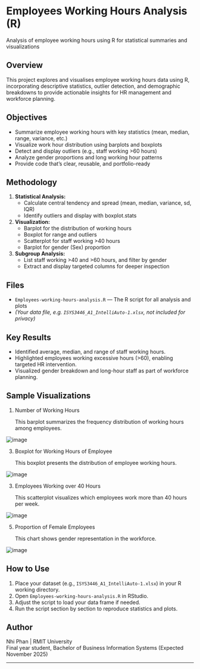 # Employees Working Hours Analysis (R)
Analysis of employee working hours using R for statistical summaries and visualizations

## Overview

This project explores and visualises employee working hours data using R, incorporating descriptive statistics, outlier detection, and demographic breakdowns to provide actionable insights for HR management and workforce planning.

## Objectives

- Summarize employee working hours with key statistics (mean, median, range, variance, etc.)
- Visualize work hour distribution using barplots and boxplots
- Detect and display outliers (e.g., staff working >60 hours)
- Analyze gender proportions and long working hour patterns
- Provide code that’s clear, reusable, and portfolio-ready

## Methodology

1. **Statistical Analysis:**  
   - Calculate central tendency and spread (mean, median, variance, sd, IQR)
   - Identify outliers and display with boxplot.stats
2. **Visualization:**  
   - Barplot for the distribution of working hours  
   - Boxplot for range and outliers  
   - Scatterplot for staff working >40 hours  
   - Barplot for gender (Sex) proportion
3. **Subgroup Analysis:**  
   - List staff working >40 and >60 hours, and filter by gender
   - Extract and display targeted columns for deeper inspection

## Files

- `Employees-working-hours-analysis.R` — The R script for all analysis and plots
- *(Your data file, e.g. `ISYS3446_A1_IntelliAuto-1.xlsx`, not included for privacy)*

## Key Results

- Identified average, median, and range of staff working hours.
- Highlighted employees working excessive hours (>60), enabling targeted HR intervention.
- Visualized gender breakdown and long-hour staff as part of workforce planning.

## Sample Visualizations

1. Number of Working Hours
   
   This barplot summarizes the frequency distribution of working hours among employees.
   
![image](https://github.com/user-attachments/assets/d3d171eb-fc38-47a1-a8a4-f2d5e679d2ee)


3. Boxplot for Working Hours of Employee
   
   This boxplot presents the distribution of employee working hours.
   
![image](https://github.com/user-attachments/assets/99442fc0-4a8a-4398-9175-4b041de3624f)

 
3. Employees Working over 40 Hours
   
   This scatterplot visualizes which employees work more than 40 hours per week.
   
![image](https://github.com/user-attachments/assets/1f937705-92c8-44a2-ab80-522769f47161)


5. Proportion of Female Employees

   This chart shows gender representation in the workforce.
   
![image](https://github.com/user-attachments/assets/e4d174f6-9af2-403e-b257-1f0276248b53)

  
## How to Use

1. Place your dataset (e.g., `ISYS3446_A1_IntelliAuto-1.xlsx`) in your R working directory.
2. Open `Employees-working-hours-analysis.R` in RStudio.
3. Adjust the script to load your data frame if needed.
4. Run the script section by section to reproduce statistics and plots.

## Author

Nhi Phan | RMIT University  
Final year student, Bachelor of Business Information Systems (Expected November 2025)

---


